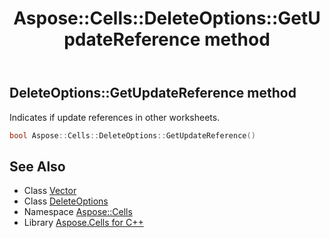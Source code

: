 ﻿---
title: Aspose::Cells::DeleteOptions::GetUpdateReference method
linktitle: GetUpdateReference
second_title: Aspose.Cells for C++ API Reference
description: 'Aspose::Cells::DeleteOptions::GetUpdateReference method. Indicates if update references in other worksheets in C++.'
type: docs
weight: 600
url: /cpp/aspose.cells/deleteoptions/getupdatereference/
---
## DeleteOptions::GetUpdateReference method


Indicates if update references in other worksheets.

```cpp
bool Aspose::Cells::DeleteOptions::GetUpdateReference()
```

## See Also

* Class [Vector](../../vector/)
* Class [DeleteOptions](../)
* Namespace [Aspose::Cells](../../)
* Library [Aspose.Cells for C++](../../../)

